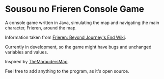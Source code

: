 # Sousou no Frieren Console Game
A console game written in Java, simulating the map and navigating the main character, Frieren, around the map.

Information taken from [Frieren: Beyond Journey's End Wiki](https://frieren.fandom.com/).

Currently in development, so the game might have bugs and unchanged variables and values.

Inspired by [TheMaraudersMap](https://github.com/COE312L-Team1/TheMaraudersMap).

Feel free to add anything to the program, as it's open source.
